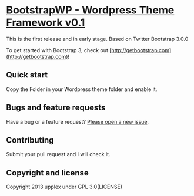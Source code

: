 # [BootstrapWP - Wordpress Theme Framework v0.1 ](http://upplex.de/bootstrap-3-wordpress-theme-framework/)

This is the first release and in early stage. Based on Twitter Bootstrap 3.0.0

To get started with Bootstrap 3, check out [http://getbootstrap.com](http://getbootstrap.com)!

## Quick start

Copy the Folder in your Wordpress theme folder and enable it. 

## Bugs and feature requests

Have a bug or a feature request? [Please open a new issue](https://github.com/upplex/upBootstrap3WP/issues).

## Contributing

Submit your pull request and I will check it.

## Copyright and license

Copyright 2013 upplex under GPL 3.0(LICENSE)